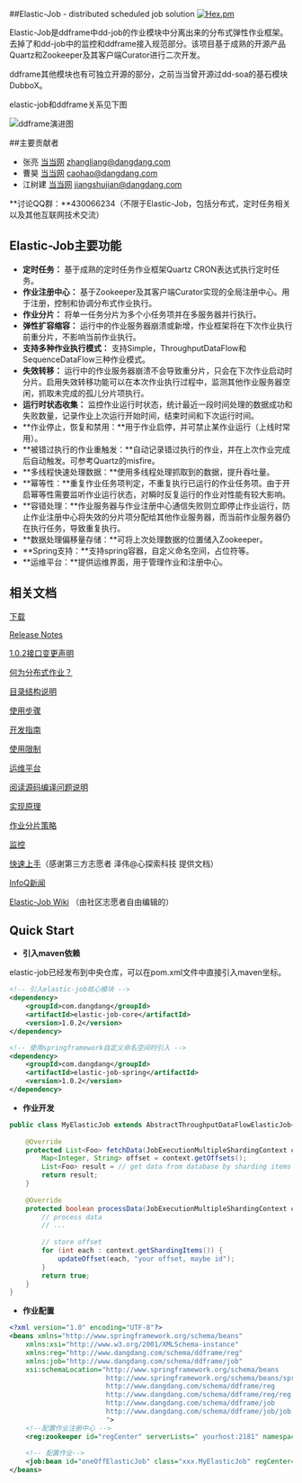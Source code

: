 ##Elastic-Job - distributed scheduled job solution
[![Hex.pm](http://dangdangdotcom.github.io/elastic-job/images/license.svg)](http://www.apache.org/licenses/LICENSE-2.0.html)

  Elastic-Job是ddframe中dd-job的作业模块中分离出来的分布式弹性作业框架。去掉了和dd-job中的监控和ddframe接入规范部分。该项目基于成熟的开源产品Quartz和Zookeeper及其客户端Curator进行二次开发。

  ddframe其他模块也有可独立开源的部分，之前当当曾开源过dd-soa的基石模块DubboX。
  
  elastic-job和ddframe关系见下图
  
  ![ddframe演进图](http://dangdangdotcom.github.io/elastic-job/images/ddframe.jpg)

##主要贡献者
* 张亮 [当当网](http://www.dangdang.com/) zhangliang@dangdang.com
* 曹昊 [当当网](http://www.dangdang.com/) caohao@dangdang.com
* 江树建 [当当网](http://www.dangdang.com/) jiangshujian@dangdang.com

**讨论QQ群：**430066234（不限于Elastic-Job，包括分布式，定时任务相关以及其他互联网技术交流）

## Elastic-Job主要功能

* **定时任务：** 基于成熟的定时任务作业框架Quartz CRON表达式执行定时任务。
* **作业注册中心：** 基于Zookeeper及其客户端Curator实现的全局注册中心。用于注册，控制和协调分布式作业执行。
* **作业分片：** 将单一任务分片为多个小任务项并在多服务器并行执行。
* **弹性扩容缩容：** 运行中的作业服务器崩溃或新增，作业框架将在下次作业执行前重分片，不影响当前作业执行。
* **支持多种作业执行模式：** 支持Simple，ThroughputDataFlow和SequenceDataFlow三种作业模式。
* **失效转移：** 运行中的作业服务器崩溃不会导致重分片，只会在下次作业启动时分片。启用失效转移功能可以在本次作业执行过程中，监测其他作业服务器空闲，抓取未完成的孤儿分片项执行。
* **运行时状态收集：** 监控作业运行时状态，统计最近一段时间处理的数据成功和失败数量，记录作业上次运行开始时间，结束时间和下次运行时间。
* **作业停止，恢复和禁用：**用于作业启停，并可禁止某作业运行（上线时常用）。
* **被错过执行的作业重触发：**自动记录错过执行的作业，并在上次作业完成后自动触发。可参考Quartz的misfire。
* **多线程快速处理数据：**使用多线程处理抓取到的数据，提升吞吐量。
* **幂等性：**重复作业任务项判定，不重复执行已运行的作业任务项。由于开启幂等性需要监听作业运行状态，对瞬时反复运行的作业对性能有较大影响。
* **容错处理：**作业服务器与作业注册中心通信失败则立即停止作业运行，防止作业注册中心将失效的分片项分配给其他作业服务器，而当前作业服务器仍在执行任务，导致重复执行。
* **数据处理偏移量存储：**可将上次处理数据的位置储入Zookeeper。
* **Spring支持：**支持spring容器，自定义命名空间，占位符等。
* **运维平台：**提供运维界面，用于管理作业和注册中心。

## 相关文档

[下载](http://dangdangdotcom.github.io/elastic-job/downloads.html)

[Release Notes](http://dangdangdotcom.github.io/elastic-job/releaseNotes.html)

[1.0.2接口变更声明](http://dangdangdotcom.github.io/elastic-job/1.0.2UpdateNotes.html)

[何为分布式作业？](http://dangdangdotcom.github.io/elastic-job/distribution.html)

[目录结构说明](http://dangdangdotcom.github.io/elastic-job/directoryStructure.html)

[使用步骤](http://dangdangdotcom.github.io/elastic-job/usage.html)

[开发指南](http://dangdangdotcom.github.io/elastic-job/userGuide.html)

[使用限制](http://dangdangdotcom.github.io/elastic-job/limitations.html)

[运维平台](http://dangdangdotcom.github.io/elastic-job/webConsole.html)

[阅读源码编译问题说明](http://dangdangdotcom.github.io/elastic-job/sourceCodeGuide.html)

[实现原理](http://dangdangdotcom.github.io/elastic-job/theory.html)

[作业分片策略](http://dangdangdotcom.github.io/elastic-job/jobStrategy.html)

[监控](http://dangdangdotcom.github.io/elastic-job/monitor.html)

[快速上手](http://dangdangdotcom.github.io/elastic-job/quickStart.html)（感谢第三方志愿者 泽伟@心探索科技 提供文档）

[InfoQ新闻](http://www.infoq.com/cn/news/2015/09/dangdang-elastic-job)

[Elastic-Job Wiki](https://github.com/dangdangdotcom/elastic-job/wiki) （由社区志愿者自由编辑的）

## Quick Start

* **引入maven依赖**

elastic-job已经发布到中央仓库，可以在pom.xml文件中直接引入maven坐标。

```xml
<!-- 引入elastic-job核心模块 -->
<dependency>
    <groupId>com.dangdang</groupId>
    <artifactId>elastic-job-core</artifactId>
    <version>1.0.2</version>
</dependency>

<!-- 使用springframework自定义命名空间时引入 -->
<dependency>
    <groupId>com.dangdang</groupId>
    <artifactId>elastic-job-spring</artifactId>
    <version>1.0.2</version>
</dependency>
```
* **作业开发**

```java
public class MyElasticJob extends AbstractThroughputDataFlowElasticJob<Foo> {
    
    @Override
    protected List<Foo> fetchData(JobExecutionMultipleShardingContext context) {
        Map<Integer, String> offset = context.getOffsets();
        List<Foo> result = // get data from database by sharding items and by offset
        return result;
    }
    
    @Override
    protected boolean processData(JobExecutionMultipleShardingContext context, Foo data) {
        // process data
        // ...
        
        // store offset
        for (int each : context.getShardingItems()) {
            updateOffset(each, "your offset, maybe id");
        }
        return true;
    }
}
```

* **作业配置**

```xml
<?xml version="1.0" encoding="UTF-8"?>
<beans xmlns="http://www.springframework.org/schema/beans"
    xmlns:xsi="http://www.w3.org/2001/XMLSchema-instance"
    xmlns:reg="http://www.dangdang.com/schema/ddframe/reg" 
    xmlns:job="http://www.dangdang.com/schema/ddframe/job" 
    xsi:schemaLocation="http://www.springframework.org/schema/beans 
                        http://www.springframework.org/schema/beans/spring-beans.xsd 
                        http://www.dangdang.com/schema/ddframe/reg 
                        http://www.dangdang.com/schema/ddframe/reg/reg.xsd 
                        http://www.dangdang.com/schema/ddframe/job 
                        http://www.dangdang.com/schema/ddframe/job/job.xsd 
                        ">
    <!--配置作业注册中心 -->
    <reg:zookeeper id="regCenter" serverLists=" yourhost:2181" namespace="dd-job" baseSleepTimeMilliseconds="1000" maxSleepTimeMilliseconds="3000" maxRetries="3" />
    
    <!-- 配置作业-->
    <job:bean id="oneOffElasticJob" class="xxx.MyElasticJob" regCenter="regCenter" cron="0/10 * * * * ?"   shardingTotalCount="3" shardingItemParameters="0=A,1=B,2=C" />
</beans>
```
